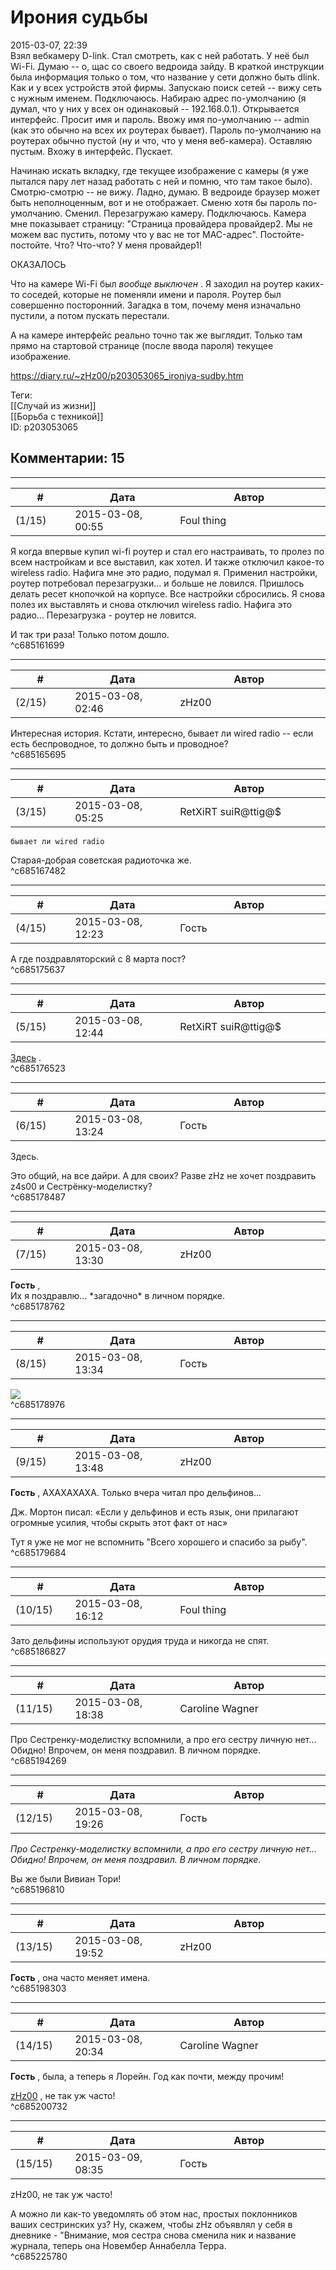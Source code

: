 Ирония судьбы
=============

  
2015-03-07, 22:39  
 Взял вебкамеру D-link. Стал смотреть, как с ней работать. У неё был Wi-Fi. Думаю -- о, щас со своего ведроида зайду. В краткой инструкции была информация только о том, что название у сети должно быть dlink. Как и у всех устройств этой фирмы. Запускаю поиск сетей -- вижу сеть с нужным именем. Подключаюсь. Набираю адрес по-умолчанию (я думал, что у них у всех он одинаковый -- 192.168.0.1). Открывается интерфейс. Просит имя и пароль. Ввожу имя по-умолчанию -- admin (как это обычно на всех их роутерах бывает). Пароль по-умолчанию на роутерах обычно пустой (ну и что, что у меня веб-камера). Оставляю пустым. Вхожу в интерфейс. Пускает.   
   
 Начинаю искать вкладку, где текущее изображение с камеры (я уже пытался пару лет назад работать с ней и помню, что там такое было). Смотрю-смотрю -- не вижу. Ладно, думаю. В ведроиде браузер может быть неполноценным, вот и не отображает. Сменю хотя бы пароль по-умолчанию. Сменил. Перезагружаю камеру. Подключаюсь. Камера мне показывает страницу: "Страница провайдера провайдер2. Мы не можем вас пустить, потому что у вас не тот MAC-адрес". Постойте-постойте. Что? Что-что? У меня провайдер1!   
   
 ОКАЗАЛОСЬ   
   
 Что на камере Wi-Fi был  *вообще выключен*  . Я заходил на роутер каких-то соседей, которые не поменяли имени и пароля. Роутер был совершенно посторонний. Загадка в том, почему меня изначально пустили, а потом пускать перестали.   
   
 А на камере интерфейс реально точно так же выглядит. Только там прямо на стартовой странице (после ввода пароля) текущее изображение.   
  
<https://diary.ru/~zHz00/p203053065_ironiya-sudby.htm>  
  
Теги:  
[[Случай из жизни]]  
[[Борьба с техникой]]  
ID: p203053065  


Комментарии: 15
---------------

  


---



|         #         |              Дата              |                     Автор                     |           ID           |
| --- | --- | --- | --- |
| (1/15) | 2015-03-08, 00:55 | Foul thing | c685161699 |

  
 Я когда впервые купил wi-fi роутер и стал его настраивать, то пролез по всем настройкам и все выставил, как хотел. И также отключил какое-то wireless radio. Нафига мне это радио, подумал я. Применил настройки, роутер потребовал перезагрузки... и больше не ловился. Пришлось делать ресет кнопочкой на корпусе. Все настройки сбросились. Я снова полез их выставлять и снова отключил wireless radio. Нафига это радио... Перезагрузка - роутер не ловится.   
   
 И так три раза! Только потом дошло.   
 ^c685161699

---



|         #         |              Дата              |                     Автор                     |           ID           |
| --- | --- | --- | --- |
| (2/15) | 2015-03-08, 02:46 | zHz00 | c685165695 |

  
 Интересная история. Кстати, интересно, бывает ли wired radio -- если есть беспроводное, то должно быть и проводное?   
 ^c685165695

---



|         #         |              Дата              |                     Автор                     |           ID           |
| --- | --- | --- | --- |
| (3/15) | 2015-03-08, 05:25 | RetXiRT suiR@ttig@$ | c685167482 |

  
    бывает ли wired radio    
 Старая-добрая советская радиоточка же.    
 ^c685167482

---



|         #         |              Дата              |                     Автор                     |           ID           |
| --- | --- | --- | --- |
| (4/15) | 2015-03-08, 12:23 | Гость | c685175637 |

  
 А где поздравляторский с 8 марта пост?   
 ^c685175637

---



|         #         |              Дата              |                     Автор                     |           ID           |
| --- | --- | --- | --- |
| (5/15) | 2015-03-08, 12:44 | RetXiRT suiR@ttig@$ | c685176523 |

  
  [3десь](http://diary-spirit.diary.ru/p203027684.htm?from=0)  .   
 ^c685176523

---



|         #         |              Дата              |                     Автор                     |           ID           |
| --- | --- | --- | --- |
| (6/15) | 2015-03-08, 13:24 | Гость | c685178487 |

  
  3десь.    
   
 Это общий, на все дайри. А для своих? Разве zHz не хочет поздравить z4s00 и Сестрёнку-моделистку?   
 ^c685178487

---



|         #         |              Дата              |                     Автор                     |           ID           |
| --- | --- | --- | --- |
| (7/15) | 2015-03-08, 13:30 | zHz00 | c685178762 |

  
  **Гость**  ,   
 Их я поздравлю... \*загадочно\* в личном порядке.   
 ^c685178762

---



|         #         |              Дата              |                     Автор                     |           ID           |
| --- | --- | --- | --- |
| (8/15) | 2015-03-08, 13:34 | Гость | c685178976 |

  
 ![](http://cs622818.vk.me/v622818600/20148/vFzKWexJVtY.jpg)   
 ^c685178976

---



|         #         |              Дата              |                     Автор                     |           ID           |
| --- | --- | --- | --- |
| (9/15) | 2015-03-08, 13:48 | zHz00 | c685179684 |

  
  **Гость**  , АХАХАХАХА. Только вчера читал про дельфинов...   
   
 Дж. Мортон писал: «Если у дельфинов и есть язык, они прилагают огромные усилия, чтобы скрыть этот факт от нас»   
   
 Тут я уже не мог не вспомнить "Всего хорошего и спасибо за рыбу".   
 ^c685179684

---



|         #         |              Дата              |                     Автор                     |           ID           |
| --- | --- | --- | --- |
| (10/15) | 2015-03-08, 16:12 | Foul thing | c685186827 |

  
 Зато дельфины используют орудия труда и никогда не спят.   
 ^c685186827

---



|         #         |              Дата              |                     Автор                     |           ID           |
| --- | --- | --- | --- |
| (11/15) | 2015-03-08, 18:38 | Caroline Wagner | c685194269 |

  
 Про Сестренку-моделистку вспомнили, а про его сестру личную нет... Обидно! Впрочем, он меня поздравил. В личном порядке.   
 ^c685194269

---



|         #         |              Дата              |                     Автор                     |           ID           |
| --- | --- | --- | --- |
| (12/15) | 2015-03-08, 19:26 | Гость | c685196810 |

  
  *Про Сестренку-моделистку вспомнили, а про его сестру личную нет... Обидно! Впрочем, он меня поздравил. В личном порядке.*    
   
 Вы же были Вивиан Тори!   
 ^c685196810

---



|         #         |              Дата              |                     Автор                     |           ID           |
| --- | --- | --- | --- |
| (13/15) | 2015-03-08, 19:52 | zHz00 | c685198303 |

  
  **Гость**  , она часто меняет имена.   
 ^c685198303

---



|         #         |              Дата              |                     Автор                     |           ID           |
| --- | --- | --- | --- |
| (14/15) | 2015-03-08, 20:34 | Caroline Wagner | c685200732 |

  
  **Гость**  , была, а теперь я Лорейн. Год как почти, между прочим!   
   
  [zHz00](https://zHz00.diary.ru "Untitled")  , не так уж часто!   
 ^c685200732

---



|         #         |              Дата              |                     Автор                     |           ID           |
| --- | --- | --- | --- |
| (15/15) | 2015-03-09, 08:35 | Гость | c685225780 |

  
  zHz00, не так уж часто!    
   
 А можно ли как-то уведомлять об этом нас, простых поклонников ваших сестринских уз? Ну, скажем, чтобы zHz объявлял у себя в дневнике - "Внимание, моя сестра снова сменила ник и название журнала, теперь она Новембер Аннабелла Терра.   
 ^c685225780